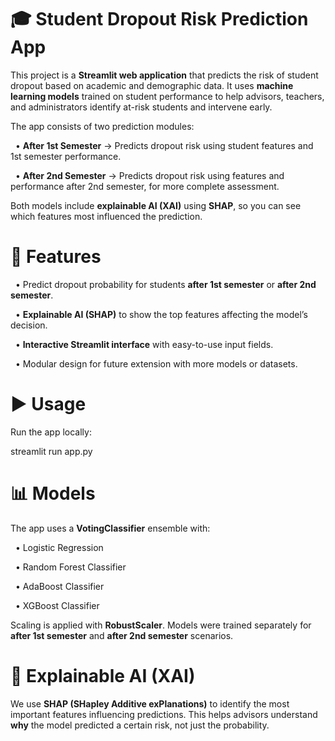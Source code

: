 # 🎓 Student Dropout Risk Prediction App

This project is a **Streamlit web application** that predicts the risk of student dropout based on academic and demographic data. It uses **machine learning models** trained on student performance to help advisors, teachers, and administrators identify at-risk students and intervene early.

The app consists of two prediction modules:

  • **After 1st Semester** → Predicts dropout risk using student features and 1st semester performance.
  
  • **After 2nd Semester** → Predicts dropout risk using features and performance after 2nd semester, for more complete assessment.

Both models include **explainable AI (XAI)** using **SHAP**, so you can see which features most influenced the prediction.

# 🚀 Features

  • Predict dropout probability for students **after 1st semester** or **after 2nd semester**.
  
  • **Explainable AI (SHAP)** to show the top features affecting the model’s decision.
  
  • **Interactive Streamlit interface** with easy-to-use input fields.
  
  • Modular design for future extension with more models or datasets.


# ▶️ Usage

Run the app locally:

streamlit run app.py


# 📊 Models

The app uses a **VotingClassifier** ensemble with:

  • Logistic Regression
  
  • Random Forest Classifier
  
  • AdaBoost Classifier
  
  • XGBoost Classifier

Scaling is applied with **RobustScaler**. Models were trained separately for **after 1st semester** and **after 2nd semester** scenarios.

# 🤖 Explainable AI (XAI)

We use **SHAP (SHapley Additive exPlanations)** to identify the most important features influencing predictions.
This helps advisors understand **why** the model predicted a certain risk, not just the probability.
